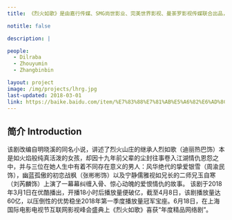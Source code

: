 ```yaml
---
title: 《烈火如歌》是由嘉行传媒、SMG尚世影业、完美世界影视、曼荼罗影视传媒联合出品，墨宝非宝、明晓溪编剧，梁胜权执导，周渝民、迪丽热巴、张彬彬、刘芮麟领衔主演的武侠言情剧。

notitle: false

description: |

people:
  - Dilraba
  - Zhouyumin
  - Zhangbinbin

layout: project
image: /img/projects/lhrg.jpg
last-updated: 2018-03-01
link: https://baike.baidu.com/item/%E7%83%88%E7%81%AB%E5%A6%82%E6%AD%8C/19248416
---
```


## 简介 Introduction
该剧改编自明晓溪的同名小说，讲述了烈火山庄的继承人烈如歌（迪丽热巴饰）本是如火焰般纯真活泼的女孩，却因十九年前父辈的尘封往事卷入江湖情仇恩怨之中，并与三位在她人生中有着不同存在意义的男人：风华绝代的挚爱银雪（周渝民饰），幽蓝孤傲的初恋战枫（张彬彬饰）以及宁静儒雅视如兄长的二师兄玉自寒（刘芮麟饰）上演了一幕幕纠缠入骨、惊心动魄的爱恨情仇的故事。
该剧于2018年3月1日在优酷播出，开播18小时后播放量便破亿，截至4月8日，该剧播放量达60亿，以压倒性的优势稳坐2018年第一季度播放量冠军宝座。6月18日，在上海国际电影电视节互联网影视峰会盛典上《烈火如歌》喜获“年度精品网络剧”。
